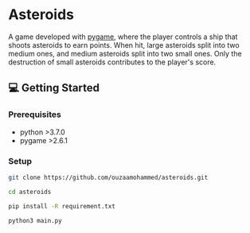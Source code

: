 # Asteroids

A game developed with [pygame](https://pygame.org), where the player controls a ship that shoots asteroids to earn points. When hit, large asteroids split into two medium ones, and medium asteroids split into two small ones. Only the destruction of small asteroids contributes to the player's score.

## 💻 Getting Started

### Prerequisites

- python >3.7.0
- pygame >2.6.1

### Setup

```bash
git clone https://github.com/ouzaamohammed/asteroids.git

cd asteroids

pip install -R requirement.txt

python3 main.py
```

